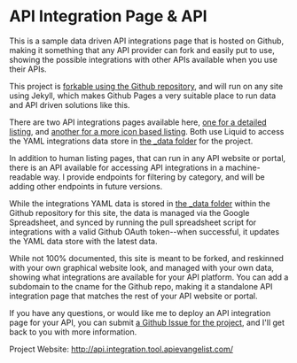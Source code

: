 # API Integration Page & API

This is a sample data driven API integrations page that is hosted on Github, making it something that any API provider can fork and easily put to use, showing the possible integrations with other APIs available when you use their APIs.

This project is <a href="https://github.com/{{ site.github_user }}/{{ site.github_repo }}">forkable using the Github repository</a>, and will run on any site using Jekyll, which makes Github Pages a very suitable place to run data and API driven solutions like this.

There are two API integrations pages available here, <a href="http://api.integration.tool.apievangelist.com/">one for a detailed listing</a>, and <a href="http://api.integration.tool.apievangelist.com/integrations-icons/">another for a more icon based listing</a>. Both use Liquid to access the YAML integrations data store in <a href="https://github.com/api-evangelist-tools/api-integration/tree/master/_data">the _data folder</a> for the project.

In addition to human listing pages, that can run in any API website or portal, there is an API available for accessing API integrations in a machine-readable way. I provide endpoints for filtering by category, and will be adding other endpoints in future versions.

While the integrations YAML data is stored in <a href="https://github.com/api-evangelist-tools/api-integration/tree/master/_data">the _data folder</a> within the Github repository for this site, the data is managed via the Google Spreadsheet, and synced by running the pull spreadsheet script for integrations with a valid Github OAuth token--when successful, it updates the YAML data store with the latest data.

While not 100% documented, this site is meant to be forked, and reskinned with your own graphical website look, and managed with your own data, showing what integrations are available for your API platform. You can add a subdomain to the cname for the Github repo, making it a standalone API integration page that matches the rest of your API website or portal.

If you have any questions, or would like me to deploy an API integration page for your API, you can submit <a href="https://github.com/{{ site.github_user }}/{{ site.github_repo }}/issues">a Github Issue for the project</a>, and I'll get back to you with more information.

Project Website: http://api.integration.tool.apievangelist.com/
